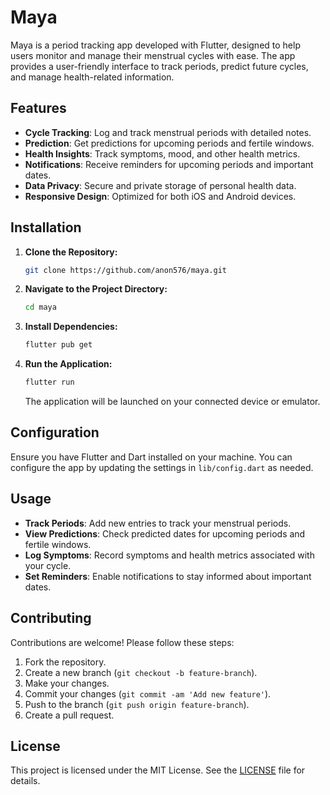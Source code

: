 
# Maya

Maya is a period tracking app developed with Flutter, designed to help users monitor and manage their menstrual cycles with ease. The app provides a user-friendly interface to track periods, predict future cycles, and manage health-related information.

## Features

- **Cycle Tracking**: Log and track menstrual periods with detailed notes.
- **Prediction**: Get predictions for upcoming periods and fertile windows.
- **Health Insights**: Track symptoms, mood, and other health metrics.
- **Notifications**: Receive reminders for upcoming periods and important dates.
- **Data Privacy**: Secure and private storage of personal health data.
- **Responsive Design**: Optimized for both iOS and Android devices.

## Installation

1. **Clone the Repository:**
   ```bash
   git clone https://github.com/anon576/maya.git
   ```

2. **Navigate to the Project Directory:**
   ```bash
   cd maya
   ```

3. **Install Dependencies:**
   ```bash
   flutter pub get
   ```

4. **Run the Application:**
   ```bash
   flutter run
   ```

   The application will be launched on your connected device or emulator.

## Configuration

Ensure you have Flutter and Dart installed on your machine. You can configure the app by updating the settings in `lib/config.dart` as needed. 

## Usage

- **Track Periods**: Add new entries to track your menstrual periods.
- **View Predictions**: Check predicted dates for upcoming periods and fertile windows.
- **Log Symptoms**: Record symptoms and health metrics associated with your cycle.
- **Set Reminders**: Enable notifications to stay informed about important dates.

## Contributing

Contributions are welcome! Please follow these steps:

1. Fork the repository.
2. Create a new branch (`git checkout -b feature-branch`).
3. Make your changes.
4. Commit your changes (`git commit -am 'Add new feature'`).
5. Push to the branch (`git push origin feature-branch`).
6. Create a pull request.

## License

This project is licensed under the MIT License. See the [LICENSE](LICENSE) file for details.


